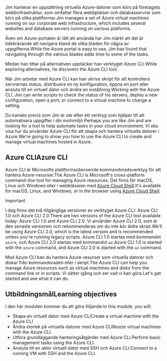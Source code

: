 <span data-ttu-id="802d9-101">Jim hanterar en uppsättning virtuella Azure-datorer som körs på företagets webbinfrastruktur, som omfattar flera webbplatser och databasservrar som körs på olika plattformar.</span><span class="sxs-lookup"><span data-stu-id="802d9-101">Jim manages a set of Azure virtual machines running on our corporate web infrastructure, which includes several websites and database servers running on various platforms.</span></span> 

<span data-ttu-id="802d9-102">Även om Azure-portalen är lätt att använda har Jim märkt att det är tidskrävande att navigera bland de olika bladen för några av uppgifterna.</span><span class="sxs-lookup"><span data-stu-id="802d9-102">While the Azure portal is easy to use, Jim has found that navigating through the various blades adds time to some of the tasks.</span></span> 

<span data-ttu-id="802d9-103">Medan han tittar på alternativen upptäcker han verktyget Azure CLI.</span><span class="sxs-lookup"><span data-stu-id="802d9-103">While exploring alternatives, he discovers the Azure CLI tool.</span></span>

<span data-ttu-id="802d9-104">När Jim arbetar med Azure CLI kan han skriva skript för att kontrollera servrarnas status, distribuera en ny konfiguration, öppna en port eller ansluta till en virtuell dator och ändra en inställning.</span><span class="sxs-lookup"><span data-stu-id="802d9-104">Working with the Azure CLI, Jim can write scripts to check the status of his servers, deploy a new configuration, open a port, or connect to a virtual machine to change a setting.</span></span>

<span data-ttu-id="802d9-105">Du kanske precis som Jim är ute efter ett verktyg som hjälper till att automatisera uppgifter i din molnmiljö.</span><span class="sxs-lookup"><span data-stu-id="802d9-105">Perhaps you are like Jim and are looking for a tool to help automate tasks in your cloud environment.</span></span> <span data-ttu-id="802d9-106">Vi ska visa hur du använder Azure CLI för att skapa och hantera virtuella datorer i Azure.</span><span class="sxs-lookup"><span data-stu-id="802d9-106">We're going to show you how to use the Azure CLI to create and manage virtual machines hosted in Azure.</span></span> 

## <a name="azure-cli"></a><span data-ttu-id="802d9-107">Azure CLI</span><span class="sxs-lookup"><span data-stu-id="802d9-107">Azure CLI</span></span>

<span data-ttu-id="802d9-108">Azure CLI är Microsofts plattformsoberoende kommandoradsverktyg för att hantera Azure-resurser.</span><span class="sxs-lookup"><span data-stu-id="802d9-108">The Azure CLI is Microsoft's cross-platform command-line tool for managing Azure resources.</span></span> <span data-ttu-id="802d9-109">Det finns för macOS, Linux och Windows eller i webbläsaren med [Azure Cloud Shell](https://docs.microsoft.com/azure/cloud-shell/overview).</span><span class="sxs-lookup"><span data-stu-id="802d9-109">It's available for macOS, Linux, and Windows, or in the browser using [Azure Cloud Shell](https://docs.microsoft.com/azure/cloud-shell/overview).</span></span>

> [!IMPORTANT]
> <span data-ttu-id="802d9-110">I dag finns det två tillgängliga versioner av verktyget Azure CLI: Azure CLI 1.0 och Azure CLI 2.0.</span><span class="sxs-lookup"><span data-stu-id="802d9-110">There are two versions of the Azure CLI tool available today: Azure CLI 1.0 and Azure CLI 2.0.</span></span> <span data-ttu-id="802d9-111">Vi använder Azure CLI 2.0, som är den senaste versionen och rekommenderas om du inte kör äldre skript.</span><span class="sxs-lookup"><span data-stu-id="802d9-111">We'll be using Azure CLI 2.0, which is the latest version and is recommended unless you're running legacy scripts.</span></span> <span data-ttu-id="802d9-112">Azure CLI 1.0 startas med kommandot `azure`, och Azure CLI 2.0 startas med kommandot `az`.</span><span class="sxs-lookup"><span data-stu-id="802d9-112">Azure CLI 1.0 is started with the `azure` command, and Azure CLI 2.0 is started with the `az` command.</span></span> 

<span data-ttu-id="802d9-113">Med Azure CLI kan du hantera Azure-resurser som virtuella datorer och diskar från kommandoraden eller i skript.</span><span class="sxs-lookup"><span data-stu-id="802d9-113">The Azure CLI can help you manage Azure resources such as virtual machines and disks from the command line or in scripts.</span></span> <span data-ttu-id="802d9-114">Vi sätter igång och ser vad vi kan göra.</span><span class="sxs-lookup"><span data-stu-id="802d9-114">Let's get started and see what it can do.</span></span>

## <a name="learning-objectives"></a><span data-ttu-id="802d9-115">Utbildningsmål</span><span class="sxs-lookup"><span data-stu-id="802d9-115">Learning objectives</span></span>

<span data-ttu-id="802d9-116">I den här modulen kommer du att göra följande:</span><span class="sxs-lookup"><span data-stu-id="802d9-116">In this module, you will:</span></span>

- <span data-ttu-id="802d9-117">Skapa en virtuell dator med Azure CLI</span><span class="sxs-lookup"><span data-stu-id="802d9-117">Create a virtual machine with the Azure CLI</span></span>
- <span data-ttu-id="802d9-118">Ändra storlek på virtuella datorer med Azure CLI</span><span class="sxs-lookup"><span data-stu-id="802d9-118">Resize virtual machines with the Azure CLI.</span></span>
- <span data-ttu-id="802d9-119">Utföra grundläggande hanteringsåtgärder med Azure CLI.</span><span class="sxs-lookup"><span data-stu-id="802d9-119">Perform basic management tasks using the Azure CLI.</span></span>
- <span data-ttu-id="802d9-120">Ansluta till en aktiv virtuell dator med SSH och Azure CLI.</span><span class="sxs-lookup"><span data-stu-id="802d9-120">Connect to a running VM with SSH and the Azure CLI.</span></span>
